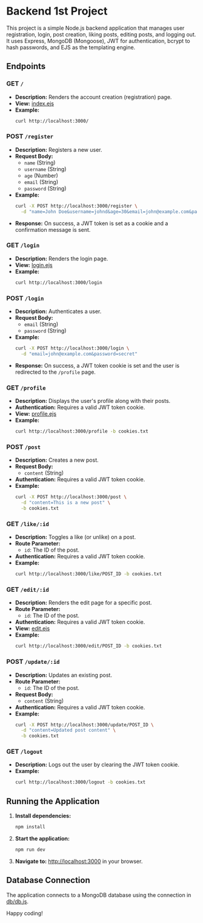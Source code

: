 # Backend 1st Project

This project is a simple Node.js backend application that manages user registration, login, post creation, liking posts, editing posts, and logging out. It uses Express, MongoDB (Mongoose), JWT for authentication, bcrypt to hash passwords, and EJS as the templating engine.

## Endpoints

### GET `/`
- **Description:** Renders the account creation (registration) page.
- **View:** [index.ejs](../../../../Backend-1st-Project/Miniproject1/views/index.ejs)
- **Example:**
    ```sh
    curl http://localhost:3000/
    ```

### POST `/register`
- **Description:** Registers a new user.
- **Request Body:**
    - `name` (String)
    - `username` (String)
    - `age` (Number)
    - `email` (String)
    - `password` (String)
- **Example:**
    ```sh
    curl -X POST http://localhost:3000/register \
      -d "name=John Doe&username=johnd&age=30&email=john@example.com&password=secret"
    ```
- **Response:** On success, a JWT token is set as a cookie and a confirmation message is sent.

### GET `/login`
- **Description:** Renders the login page.
- **View:** [login.ejs](../../../../Backend-1st-Project/Miniproject1/views/login.ejs)
- **Example:**
    ```sh
    curl http://localhost:3000/login
    ```

### POST `/login`
- **Description:** Authenticates a user.
- **Request Body:**
    - `email` (String)
    - `password` (String)
- **Example:**
    ```sh
    curl -X POST http://localhost:3000/login \
      -d "email=john@example.com&password=secret"
    ```
- **Response:** On success, a JWT token cookie is set and the user is redirected to the `/profile` page.

### GET `/profile`
- **Description:** Displays the user's profile along with their posts.
- **Authentication:** Requires a valid JWT token cookie.
- **View:** [profile.ejs](../../../../Backend-1st-Project/Miniproject1/views/profile.ejs)
- **Example:**
    ```sh
    curl http://localhost:3000/profile -b cookies.txt
    ```

### POST `/post`
- **Description:** Creates a new post.
- **Request Body:**
    - `content` (String)
- **Authentication:** Requires a valid JWT token cookie.
- **Example:**
    ```sh
    curl -X POST http://localhost:3000/post \
      -d "content=This is a new post" \
      -b cookies.txt
    ```

### GET `/like/:id`
- **Description:** Toggles a like (or unlike) on a post.
- **Route Parameter:**
    - `id`: The ID of the post.
- **Authentication:** Requires a valid JWT token cookie.
- **Example:**
    ```sh
    curl http://localhost:3000/like/POST_ID -b cookies.txt
    ```

### GET `/edit/:id`
- **Description:** Renders the edit page for a specific post.
- **Route Parameter:**
    - `id`: The ID of the post.
- **Authentication:** Requires a valid JWT token cookie.
- **View:** [edit.ejs](../../../../Backend-1st-Project/Miniproject1/views/edit.ejs)
- **Example:**
    ```sh
    curl http://localhost:3000/edit/POST_ID -b cookies.txt
    ```

### POST `/update/:id`
- **Description:** Updates an existing post.
- **Route Parameter:**
    - `id`: The ID of the post.
- **Request Body:**
    - `content` (String)
- **Authentication:** Requires a valid JWT token cookie.
- **Example:**
    ```sh
    curl -X POST http://localhost:3000/update/POST_ID \
      -d "content=Updated post content" \
      -b cookies.txt
    ```

### GET `/logout`
- **Description:** Logs out the user by clearing the JWT token cookie.
- **Example:**
    ```sh
    curl http://localhost:3000/logout -b cookies.txt
    ```

## Running the Application

1. **Install dependencies:**
    ```sh
    npm install
    ```

2. **Start the application:**
    ```sh
    npm run dev
    ```

3. **Navigate to:** [http://localhost:3000](http://localhost:3000) in your browser.

## Database Connection

The application connects to a MongoDB database using the connection in [db/db.js](../../../../Backend-1st-Project/Miniproject1/db/db.js).

Happy coding!
